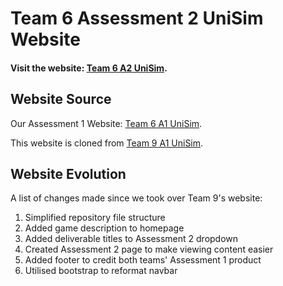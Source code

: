 # Team 6 Assessment 2 UniSim Website

#### Visit the website: [Team 6 A2 UniSim](https://uoy-team-six.github.io/a2).


## Website Source

Our Assessment 1 Website: [Team 6 A1 UniSim](https://uoy-team-six.github.io).

This website is cloned from [Team 9 A1 UniSim](https://jd760.github.io/Team9-UniSim/).

## Website Evolution
A list of changes made since we took over Team 9's website: 
1. Simplified repository file structure
2. Added game description to homepage
3. Added deliverable titles to Assessment 2 dropdown
4. Created Assessment 2 page to make viewing content easier
5. Added footer to credit both teams' Assessment 1 product
6. Utilised bootstrap to reformat navbar
